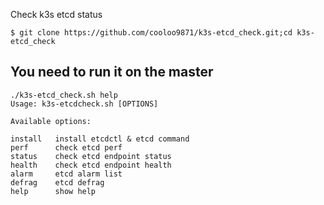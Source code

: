 Check k3s etcd status
```
$ git clone https://github.com/cooloo9871/k3s-etcd_check.git;cd k3s-etcd_check
```
## You need to run it on the master
```
./k3s-etcd_check.sh help
Usage: k3s-etcdcheck.sh [OPTIONS]

Available options:

install   install etcdctl & etcd command
perf      check etcd perf
status    check etcd endpoint status
health    check etcd endpoint health
alarm     etcd alarm list
defrag    etcd defrag
help      show help
```
